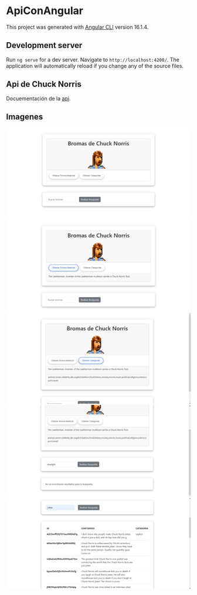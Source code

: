 # ApiConAngular

This project was generated with [Angular CLI](https://github.com/angular/angular-cli) version 16.1.4.

## Development server

Run `ng serve` for a dev server. Navigate to `http://localhost:4200/`. The application will automatically reload if you change any of the source files.

## Api de Chuck Norris

Docuementación de la [api](https://api.chucknorris.io/).

## Imagenes
![Imagen 1](/src/assets/img1.png)
![Imagen 2](/src/assets/img2.png)
![Imagen 3](/src/assets/img3.png)
![Imagen 4](/src/assets/img4.png)
![Imagen 5](/src/assets/img5.png)
